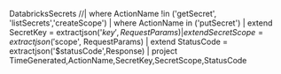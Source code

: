 

DatabricksSecrets 
//| where ActionName !in ('getSecret', 'listSecrets','createScope')
| where ActionName in ('putSecret')
| extend SecretKey = extractjson('$key', RequestParams)
| extend SecretScope = extractjson('$scope', RequestParams)
| extend StatusCode = extractjson('$statusCode',Response)
| project TimeGenerated,ActionName,SecretKey,SecretScope,StatusCode
